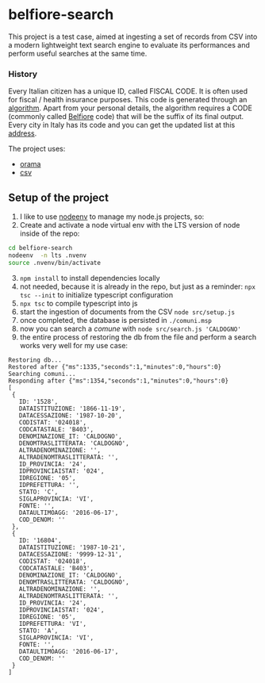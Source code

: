 # belfiore-search  

This project is a test case, aimed at ingesting a set of records from CSV into a modern lightweight text search engine to evaluate its performances and perform useful searches at the same time.

### History  
Every Italian citizen has a unique ID, called FISCAL CODE. It is often used for fiscal / health insurance purposes. This code is generated through an [algorithm](https://www.agenziaentrate.gov.it/portale/web/guest/schede/istanze/richiesta-ts_cf/informazioni-codificazione-pf). Apart from your personal details, the algorithm requires a CODE (commonly called [Belfiore](https://it.wikipedia.org/wiki/Codice_catastale) code) that will be the suffix of its final output.  
Every city in Italy has its code and you can get the updated list at this [address](https://www.anagrafenazionale.interno.it/wp-content/uploads/ANPR_archivio_comuni.csv). 


The project uses:  
- [orama](https://oramasearch.com/)
- [csv](https://www.npmjs.com/package/csv)

## Setup of the project  
1. I like to use [nodeenv](https://github.com/ekalinin/nodeenv) to manage my node.js projects, so:
2. Create and activate a node virtual env with the LTS version of node inside of the repo:
```bash
cd belfiore-search  
nodeenv  -n lts .nvenv  
source .nvenv/bin/activate  
```
3. `npm install` to install dependencies locally 
4. not needed, because it is already in the repo, but just as a reminder: `npx tsc --init` to initialize typescript configuration 
5. `npx tsc` to compile typescript into js
6. start the ingestion of documents from the CSV `node src/setup.js`
7. once completed, the database is persisted in `./comuni.msp`
8. now you can search a _comune_  with `node src/search.js 'CALDOGNO'`  
9. the entire process of restoring the db from the file and perform a search works very well for my use case:  
 ```
 Restoring db...
Restored after {"ms":1335,"seconds":1,"minutes":0,"hours":0}
Searching comuni...
Responding after {"ms":1354,"seconds":1,"minutes":0,"hours":0}
[
  {
    ID: '1528',
    DATAISTITUZIONE: '1866-11-19',
    DATACESSAZIONE: '1987-10-20',
    CODISTAT: '024018',
    CODCATASTALE: 'B403',
    DENOMINAZIONE_IT: 'CALDOGNO',
    DENOMTRASLITTERATA: 'CALDOGNO',
    ALTRADENOMINAZIONE: '',
    ALTRADENOMTRASLITTERATA: '',
    ID_PROVINCIA: '24',
    IDPROVINCIAISTAT: '024',
    IDREGIONE: '05',
    IDPREFETTURA: '',
    STATO: 'C',
    SIGLAPROVINCIA: 'VI',
    FONTE: '',
    DATAULTIMOAGG: '2016-06-17',
    COD_DENOM: ''
  },
  {
    ID: '16804',
    DATAISTITUZIONE: '1987-10-21',
    DATACESSAZIONE: '9999-12-31',
    CODISTAT: '024018',
    CODCATASTALE: 'B403',
    DENOMINAZIONE_IT: 'CALDOGNO',
    DENOMTRASLITTERATA: 'CALDOGNO',
    ALTRADENOMINAZIONE: '',
    ALTRADENOMTRASLITTERATA: '',
    ID_PROVINCIA: '24',
    IDPROVINCIAISTAT: '024',
    IDREGIONE: '05',
    IDPREFETTURA: 'VI',
    STATO: 'A',
    SIGLAPROVINCIA: 'VI',
    FONTE: '',
    DATAULTIMOAGG: '2016-06-17',
    COD_DENOM: ''
  }
]
```